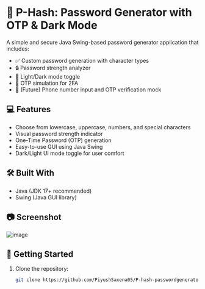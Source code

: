 # 🔐 P-Hash: Password Generator with OTP & Dark Mode

A simple and secure Java Swing-based password generator application that includes:

- ✅ Custom password generation with character types
- 🔒 Password strength analyzer
- 🌙 Light/Dark mode toggle
- 🔑 OTP simulation for 2FA
- 📱 (Future) Phone number input and OTP verification mock

## 💻 Features

- Choose from lowercase, uppercase, numbers, and special characters
- Visual password strength indicator
- One-Time Password (OTP) generation
- Easy-to-use GUI using Java Swing
- Dark/Light UI mode toggle for user comfort

## 🛠️ Built With

- Java (JDK 17+ recommended)
- Swing (Java GUI library)

## 📷 Screenshot

![image](https://github.com/user-attachments/assets/0d935017-0ee0-4ee2-b14f-a344480adcba)


## 🚀 Getting Started

1. Clone the repository:
   ```bash
   git clone https://github.com/PiyushSaxena05/P-hash-passwordgenerator
